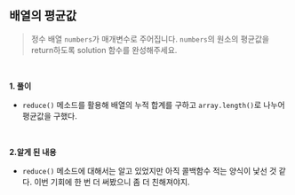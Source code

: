 ## 배열의 평균값

> 정수 배열 `numbers`가 매개변수로 주어집니다. `numbers`의 원소의 평균값을 return하도록 solution 함수를 완성해주세요.

<br>

**1. 풀이**

- `reduce()` 메소드를 활용해 배열의 누적 합계를 구하고 `array.length()`로 나누어 평균값을 구했다.

<br>

**2.알게 된 내용**

- `reduce()` 메소드에 대해서는 알고 있었지만 아직 콜백함수 적는 양식이 낯선 것 같다. 이번 기회에 한 번 더 써봤으니 좀 더 친해져야지.
